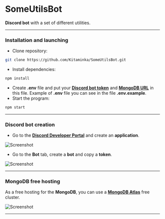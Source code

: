 # SomeUtilsBot
**Discord bot** with a set of different utilities.
___
### Installation and launching
- Clone repository:
```bash
git clone https://github.com/Kitaminka/SomeUtilsBot.git
```
- Install dependencies:
```bash
npm install
```
- Create **.env** file and put your [**Discord bot token**](#discord-bot-creation) and [**MongoDB URL**](#mongodb-free-hosting) in this file. Example of **.env** file you can see in the file **.env.example**.
- Start the program:
```bash
npm start
```
___
### Discord bot creation
- Go to the [**Discord Developer Portal**](https://discord.com/developers/applications) and create an **application**.

![Screenshot](https://i.imgur.com/wpxEvSK.png)
- Go to the **Bot** tab, create a **bot** and copy a **token**.

![Screenshot](https://i.imgur.com/aIuxuhW.png)
___
### MongoDB free hosting
As a free hosting for the **MongoDB**, you can use a [**MongoDB Atlas**](https://cloud.mongodb.com) free cluster.

![Screenshot](https://i.imgur.com/KmoA8Gc.png)
___